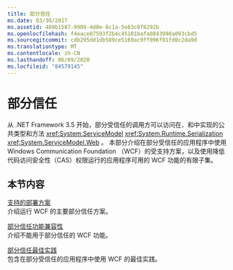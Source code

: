```yaml
---
title: 部分信任
ms.date: 03/30/2017
ms.assetid: 489b1587-9909-4d0e-8c1a-5e83c8f8292b
ms.openlocfilehash: f4eace87593f2b4c45101bafa0843998a093cbd5
ms.sourcegitcommit: cdb295dd1db589ce5169ac9ff096f01fd0c2da9d
ms.translationtype: MT
ms.contentlocale: zh-CN
ms.lasthandoff: 06/09/2020
ms.locfileid: "84579145"
---
```

# <a name="partial-trust"></a>部分信任

从 .NET Framework 3.5 开始，部分受信任的调用方可以访问在、和中实现的公共类型和方法 <xref:System.ServiceModel> <xref:System.Runtime.Serialization> <xref:System.ServiceModel.Web> 。 本部分介绍在部分受信任的应用程序中使用 Windows Communication Foundation （WCF）的受支持方案，以及使用降低代码访问安全性（CAS）权限运行的应用程序可用的 WCF 功能的有限子集。  
  
## <a name="in-this-section"></a>本节内容  
 [支持的部署方案](supported-deployment-scenarios.md)  
 介绍运行 WCF 的主要部分信任方案。  
  
 [部分信任功能兼容性](partial-trust-feature-compatibility.md)  
 介绍不能用于部分信任的 WCF 功能。  
  
 [部分信任最佳实践](partial-trust-best-practices.md)  
 包含在部分受信任的应用程序中使用 WCF 的最佳实践。
